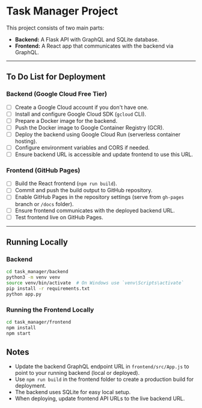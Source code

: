 # Task Manager Project

This project consists of two main parts:

- **Backend:** A Flask API with GraphQL and SQLite database.
- **Frontend:** A React app that communicates with the backend via GraphQL.

---

## To Do List for Deployment

### Backend (Google Cloud Free Tier)
- [ ] Create a Google Cloud account if you don't have one.
- [ ] Install and configure Google Cloud SDK (`gcloud` CLI).
- [ ] Prepare a Docker image for the backend.
- [ ] Push the Docker image to Google Container Registry (GCR).
- [ ] Deploy the backend using Google Cloud Run (serverless container hosting).
- [ ] Configure environment variables and CORS if needed.
- [ ] Ensure backend URL is accessible and update frontend to use this URL.

### Frontend (GitHub Pages)
- [ ] Build the React frontend (`npm run build`).
- [ ] Commit and push the build output to GitHub repository.
- [ ] Enable GitHub Pages in the repository settings (serve from `gh-pages` branch or `/docs` folder).
- [ ] Ensure frontend communicates with the deployed backend URL.
- [ ] Test frontend live on GitHub Pages.

---

## Running Locally

### Backend
```bash
cd task_manager/backend
python3 -m venv venv
source venv/bin/activate  # On Windows use `venv\Scripts\activate`
pip install -r requirements.txt
python app.py
```

### Running the Frontend Locally
```bash
cd task_manager/frontend
npm install
npm start
```

## Notes

- Update the backend GraphQL endpoint URL in `frontend/src/App.js` to point to your running backend (local or deployed).
- Use `npm run build` in the frontend folder to create a production build for deployment.
- The backend uses SQLite for easy local setup.
- When deploying, update frontend API URLs to the live backend URL.

